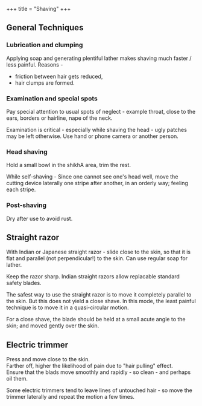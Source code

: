 +++
title = "Shaving"
+++

## General Techniques
### Lubrication and clumping
Applying soap and generating plentiful lather makes shaving much faster / less painful. Reasons -  

- friction between hair gets reduced,
- hair clumps are formed.

### Examination and special spots
Pay special attention to usual spots of neglect - example throat, close to the ears, borders or hairline, nape of the neck.

Examination is critical - especially while shaving the head - ugly patches may be left otherwise. Use hand or phone camera or another person.

### Head shaving
Hold a small bowl in the shikhA area, trim the rest.

While self-shaving - Since one cannot see one's head well, move the cutting device laterally one stripe after another, in an orderly way; feeling each stripe.

### Post-shaving
Dry after use to avoid rust.

## Straight razor 
With Indian or Japanese straight razor - slide close to the skin, so that it is flat and parallel (not perpendicular!) to the skin. Can use regular soap for lather.

Keep the razor sharp. Indian straight razors allow replacable standard safety blades.

The safest way to use the straight razor is to move it completely parallel to the skin. But this does not yield a close shave. In this mode, the least painful technique is to move it in a quasi-circular motion.

For a close shave, the blade should be held at a small acute angle to the skin; and moved gently over the skin.

## Electric trimmer
Press and move close to the skin.  
Farther off, higher the likelihood of pain due to "hair pulling" effect.  
Ensure that the blads move smoothly and rapidly - so clean - and perhaps oil them.

Some electric trimmers tend to leave lines of untouched hair - so move the trimmer laterally and repeat the motion a few times.

